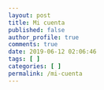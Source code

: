 ```yaml
---
layout: post
title: Mi cuenta
published: false
author_profile: true
comments: true
date: 2019-06-12 02:06:46
tags: [ ]
categories: [ ]
permalink: /mi-cuenta
---
```


